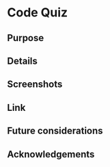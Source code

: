 # Code Quiz

 ## Purpose

 ## Details

 ## Screenshots

 ## Link

 ## Future considerations

 ## Acknowledgements